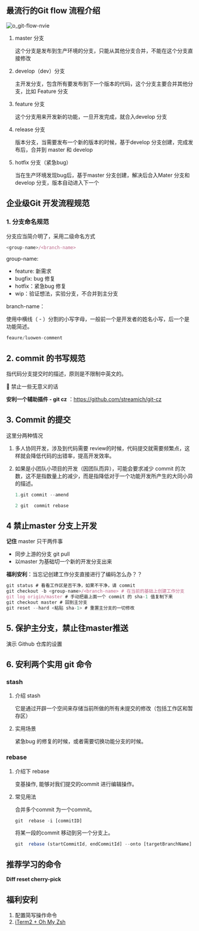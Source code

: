 

## 最流行的Git flow 流程介绍
![o_git-flow-nvie](https://images.cnblogs.com/cnblogs_com/cnblogsfans/771108/o_git-flow-nvie.png)

1. master 分支

   这个分支是发布到生产环境的分支，只能从其他分支合并，不能在这个分支直接修改

2. develop（dev）分支

   主开发分支，包含所有要发布到下一个版本的代码，这个分支主要合并其他分支，比如 Feature 分支

3. feature 分支

   这个分支用来开发新的功能，一旦开发完成，就合入develop 分支

4. release 分支

   版本分支，当需要发布一个新的版本的时候，基于develop 分支创建，完成发布后，合并到 master 和 develop

5. hotfix 分支（紧急bug）

   当在生产环境发现bug后，基于master 分支创建，解决后合入Mater 分支和develop 分支，版本自动进入下一个

## 企业级Git 开发流程规范

### 1. 分支命名规范

分支应当简介明了，采用二级命名方式

```js
<group-name>/<branch-name>
```

group-name:

* feature: 新需求
* bugfix: bug 修复
* hotfix：紧急bug 修复
* wip：验证想法，实验分支，不合并到主分支 

branch-name：

使用中横线（ - ）分割的小写字母，一般前一个是开发者的姓名小写，后一个是功能简述。

```js
feaure/luowen-comment
```



## 2. commit 的书写规范

指代码分支提交时的描述，原则是不限制中英文的。

🚫 禁止一些无意义的话

**安利一个辅助插件 - git cz** ：https://github.com/streamich/git-cz

## 3. Commit 的提交

这里分两种情况

1. 多人协同开发，涉及到代码需要 review的时候，代码提交就需要频繁点，这样就会降低代码的出错率，提高开发效率。

2. 如果是小团队小项目的开发（因团队而异），可能会要求减少 commit 的次数，这不是指数量上的减少，而是指降低对于一个功能开发所产生的大同小异的描述。

   ```js
   1.git commit --amend
   
   2 git  commit rebase 
   ```

   

## 4 禁止master 分支上开发

**记住** master 只干两件事

* 同步上游的分支 git pull
* 以master 为基础切一个新的开发分支出来

**福利安利**：当忘记创建工作分支直接进行了编码怎么办？？

```js
git status # 看看工作区是否干净，如果不干净，请 commit
git checkout -b <group-name>/<branch-name> # 在当前的基础上创建工作分支
git log origin/master # 手动把最上面一个 commit 的 sha-1 值复制下来
git checkout master # 回到主分支
git reset --hard <粘贴 sha-1> # 重置主分支的一切修改
```



##  5. 保护主分支，禁止往master推送

演示 Github 仓库的设置

## 6. 安利两个实用 git 命令

### stash

1. 介绍 stash

   它是通过开辟一个空间来存储当前所做的所有未提交的修改（包括工作区和暂存区）

2. 实用场景

   紧急bug 的修复的时候，或者需要切换功能分支的时候。

### rebase

1. 介绍下 rebase

   变基操作, 能够对我们提交的commit 进行编辑操作。

2. 常见用法

   合并多个commit 为一个commit。

    

   ```js
   git  rebase -i [commitID]
   ```

   将某一段的commit 移动到另一个分支上。

   ```js
   git  rebase (startCommitId, endCommitId] --onto [targetBranchName] 
   ```

## 推荐学习的命令

**Diff   reset  cherry-pick**

## 福利安利

1. 配置简写操作命令
2. [iTerm2 + Oh  My Zsh](https://www.jianshu.com/p/9c3439cc3bdb)
